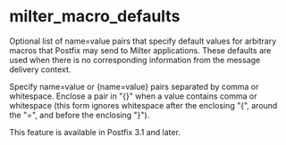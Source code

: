 # milter_macro_defaults 

 Optional list of name=value pairs that specify default
values for arbitrary macros that Postfix may send to Milter
applications.  These defaults are used when there is no corresponding
information from the message delivery context. 

 Specify name=value or {name=value} pairs separated
by comma or whitespace.  Enclose a pair in "{}" when a value contains
comma or whitespace (this form ignores whitespace after the enclosing
"{", around the "=", and before the enclosing "}"). 

 This feature is available in Postfix 3.1 and later.  


